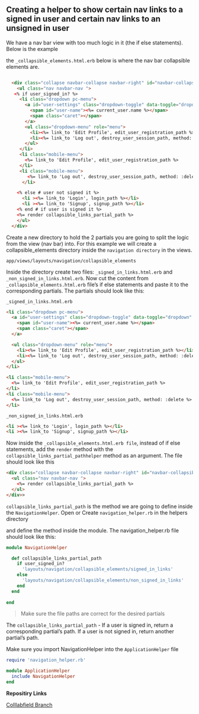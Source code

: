 ## Creating a helper to show certain nav links to a signed in user and certain nav links to an unsigned in user


We have a nav bar view with too much logic in it (the if else statements). Below is the example

the ```_collapsible_elements.html.erb``` below is where the nav bar collapsible elements are.

```html

  <div class="collapse navbar-collapse navbar-right" id="navbar-collapsible-content">
    <ul class="nav navbar-nav ">
   <% if user_signed_in? %>
     <li class="dropdown pc-menu">
       <a id="user-settings" class="dropdown-toggle" data-toggle="dropdown" href="#">
         <span id="user-name"><%= current_user.name %></span>
         <span class="caret"></span>
       </a>
       <ul class="dropdown-menu" role="menu">
         <li><%= link_to 'Edit Profile', edit_user_registration_path %></li>
         <li><%= link_to 'Log out', destroy_user_session_path, method: :delete %></li>
       </ul>
     </li>
     <li class="mobile-menu">
       <%= link_to 'Edit Profile', edit_user_registration_path %>
     </li>
     <li class="mobile-menu">
        <%= link_to 'Log out', destroy_user_session_path, method: :delete %>
      </li>

    <% else # user not signed it %>
      <li ><%= link_to 'Login', login_path %></li>
      <li ><%= link_to 'Signup', signup_path %></li>
    <% end # if user is signed it %>
    <%= render collapsible_links_partial_path %>
    </ul>
  </div>
  ```

Create a new directory to hold the 2 partials you are going to split the logic from the view (nav bar) into. For this example we will create a collapsible_elements directory inside the ```navigation directory``` in the views.

```app/views/layouts/navigation/collapsible_elements```

Inside the directory create two files: ```_signed_in_links.html.erb``` and ```_non_signed_in_links.html.erb```. Now cut the content from ```_collapsible_elements.html.erb``` file’s if else statements and paste it to the corresponding partials. The partials should look like this:

```_signed_in_links.html.erb```

```html
<li class="dropdown pc-menu">
  <a id="user-settings" class="dropdown-toggle" data-toggle="dropdown" href="#">
    <span id="user-name"><%= current_user.name %></span>
    <span class="caret"></span>
  </a>

  <ul class="dropdown-menu" role="menu">
    <li><%= link_to 'Edit Profile', edit_user_registration_path %></li>
    <li><%= link_to 'Log out', destroy_user_session_path, method: :delete %></li>
  </ul>
</li>

<li class="mobile-menu">
  <%= link_to 'Edit Profile', edit_user_registration_path %>
</li>
<li class="mobile-menu">
  <%= link_to 'Log out', destroy_user_session_path, method: :delete %>
</li>
```

```_non_signed_in_links.html.erb```

```html
<li ><%= link_to 'Login', login_path %></li>
<li ><%= link_to 'Signup', signup_path %></li>
```

Now inside the ```_collapsible_elements.html.erb file```, instead of if else statements, add the ```render``` method with the ```collapsible_links_partial_pathhelper``` method as an argument. The file should look like this


```html
<div class="collapse navbar-collapse navbar-right" id="navbar-collapsible-content">
  <ul class="nav navbar-nav ">
    <%= render collapsible_links_partial_path %>
  </ul>
</div>>
```                                    


```collapsible_links_partial_path``` is the method we are going to define inside the ```NavigationHelper```. Open or Create ```navigation_helper.rb``` in the helpers directory


and define the method inside the module. The navigation_helper.rb file should look like this:

```ruby
module NavigationHelper

  def collapsible_links_partial_path
    if user_signed_in?
      'layouts/navigation/collapsible_elements/signed_in_links'
    else
      'layouts/navigation/collapsible_elements/non_signed_in_links'
    end
  end
  
end
```

> Make sure the file paths are correct for the desired partials                

The ```collapsible_links_partial_path```  - If a user is signed in, return a corresponding partial’s path. If a user is not signed in, return another partial’s path.

Make sure you import NavigationHelper into the ```ApplicationHelper``` file

```ruby
require 'navigation_helper.rb'

module ApplicationHelper
  include NavigationHelper
end
```


**Repositiry Links**

[Colllabfield Branch](https://github.com/woodsy88/collabfield/commit/53e7701db4e80de3748f37ed525104419ff9937e)

